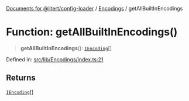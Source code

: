 [Documents for @litert/config-loader](../../index.md) / [Encodings](../index.md) / getAllBuiltInEncodings

# Function: getAllBuiltInEncodings()

> **getAllBuiltInEncodings**(): [`IEncoding`](../../Declaration/interfaces/IEncoding.md)[]

Defined in: [src/lib/Encodings/index.ts:21](https://github.com/litert/config-loader.js/blob/master/src/lib/Encodings/index.ts#L21)

## Returns

[`IEncoding`](../../Declaration/interfaces/IEncoding.md)[]
